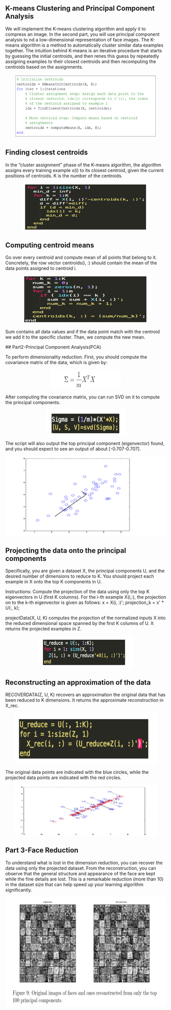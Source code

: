 ## K-means Clustering and Principal Component Analysis


We will implement the K-means clustering algorithm and apply it to compress an image. In the second part, you will use principal component analysis to nd a low-dimensional representation of face images.
The K-means algorithm is a method to automatically cluster similar data examples together.
The intuition behind K-means is an iterative procedure that starts by guessing the initial centroids, and then renes this guess by repeatedly assigning examples to their closest centroids and then recomputing the centroids based on the assignments.


<p align="center">
    <img src="https://github.com/yilmazvolkan/CourseraML/blob/master/Weeks/Week7/Res/1.png" width="450" height="200">
</p>


## Finding closest centroids


In the “cluster assignment" phase of the K-means algorithm, the algorithm assigns every training example x(i) to its closest centroid, given the current positions of centroids. K is the number of the centroids.


<p align="center">
    <img src="https://github.com/yilmazvolkan/CourseraML/blob/master/Weeks/Week7/Res/2.png" width="400" height="150">
</p>


## Computing centroid means


Go over every centroid and compute mean of all points that belong to it. Concretely, the row vector centroids(i, :) should contain the mean of the data points assigned to centroid i.


<p align="center">
    <img src="https://github.com/yilmazvolkan/CourseraML/blob/master/Weeks/Week7/Res/3.png" width="400" height="150">
</p>


Sum contains all data values and if the data point match with the centroid we add it to the specific cluster. Than, we compute the new mean.


## Part2-Principal Component Analysis(PCA)


To perform dimensionality reduction. First, you should compute the covariance matrix of the data, which is given by:


<p align="center">
    <img src="https://github.com/yilmazvolkan/CourseraML/blob/master/Weeks/Week7/Res/4.png" width="220" height="60">
</p>


After computing the covariance matrix, you can run SVD on it to compute the principal components.


<p align="center">
    <img src="https://github.com/yilmazvolkan/CourseraML/blob/master/Weeks/Week7/Res/5.png" width="250" height="80">
</p>


The script will also output the top principal component (eigenvector) found, and you should expect to see an output of about [-0.707-0.707].


<p align="center">
    <img src="https://github.com/yilmazvolkan/CourseraML/blob/master/Weeks/Week7/Res/6.png" width="550" height="250">
</p>


## Projecting the data onto the principal components


Specifically, you are given a dataset X, the principal components U, and the desired number of dimensions to reduce to K. You should project each example in X onto the top K components in U.

Instructions: Compute the projection of the data using only the top K  eigenvectors in U (first K columns).  For the i-th example X(i,:), the projection on to the k-th  eigenvector is given as follows:
 x = X(i, :)';
    		 projection_k = x' * U(:, k);

projectData(X, U, K) computes the projection of  the normalized inputs X into the reduced dimensional space spanned by the first K columns of U. It returns the projected examples in Z.


<p align="center">
    <img src="https://github.com/yilmazvolkan/CourseraML/blob/master/Weeks/Week7/Res/7.png" width="300" height="100">
</p>


## Reconstructing an approximation of the data


RECOVERDATA(Z, U, K) recovers an approximation the original data that has been reduced to K dimensions. It returns the approximate reconstruction in X_rec.


<p align="center">
    <img src="https://github.com/yilmazvolkan/CourseraML/blob/master/Weeks/Week7/Res/8.png" width="450" height="160">
</p>


The original data points are indicated with the blue circles, while the projected data points are indicated with the red circles.


<p align="center">
    <img src="https://github.com/yilmazvolkan/CourseraML/blob/master/Weeks/Week7/Res/9.png" width="450" height="160">
</p>


## Part 3-Face Reduction


To understand what is lost in the dimension reduction, you can recover the data using only the projected dataset. From the reconstruction, you can observe that the general structure and appearance of the face are kept while the fine details are lost. This is a remarkable reduction (more than 10) in the dataset size that can help speed up your learning algorithm significantly.


<p align="center">
    <img src="https://github.com/yilmazvolkan/CourseraML/blob/master/Weeks/Week7/Res/10.png" width="660" height="340">
</p>
